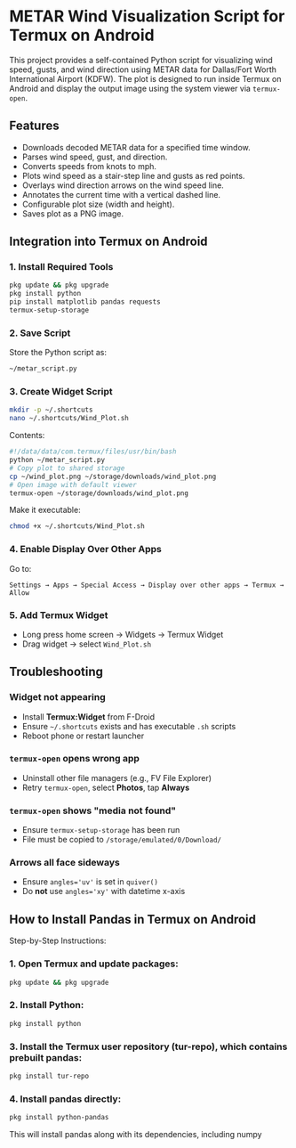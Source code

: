 # METAR Wind Visualization Script for Termux on Android

This project provides a self-contained Python script for visualizing wind speed, gusts, and wind direction using METAR data for Dallas/Fort Worth International Airport (KDFW). The plot is designed to run inside Termux on Android and display the output image using the system viewer via `termux-open`.

## Features
- Downloads decoded METAR data for a specified time window.
- Parses wind speed, gust, and direction.
- Converts speeds from knots to mph.
- Plots wind speed as a stair-step line and gusts as red points.
- Overlays wind direction arrows on the wind speed line.
- Annotates the current time with a vertical dashed line.
- Configurable plot size (width and height).
- Saves plot as a PNG image.


## Integration into Termux on Android

### 1. Install Required Tools
```sh
pkg update && pkg upgrade
pkg install python
pip install matplotlib pandas requests
termux-setup-storage
```

### 2. Save Script
Store the Python script as:
```sh
~/metar_script.py
```

### 3. Create Widget Script
```sh
mkdir -p ~/.shortcuts
nano ~/.shortcuts/Wind_Plot.sh
```
Contents:
```sh
#!/data/data/com.termux/files/usr/bin/bash
python ~/metar_script.py
# Copy plot to shared storage
cp ~/wind_plot.png ~/storage/downloads/wind_plot.png
# Open image with default viewer
termux-open ~/storage/downloads/wind_plot.png
```
Make it executable:
```sh
chmod +x ~/.shortcuts/Wind_Plot.sh
```

### 4. Enable Display Over Other Apps
Go to:
```text
Settings → Apps → Special Access → Display over other apps → Termux → Allow
```

### 5. Add Termux Widget
- Long press home screen → Widgets → Termux Widget
- Drag widget → select `Wind_Plot.sh`

## Troubleshooting

### Widget not appearing
- Install **Termux:Widget** from F-Droid
- Ensure `~/.shortcuts` exists and has executable `.sh` scripts
- Reboot phone or restart launcher

### `termux-open` opens wrong app
- Uninstall other file managers (e.g., FV File Explorer)
- Retry `termux-open`, select **Photos**, tap **Always**

### `termux-open` shows "media not found"
- Ensure `termux-setup-storage` has been run
- File must be copied to `/storage/emulated/0/Download/`

### Arrows all face sideways
- Ensure `angles='uv'` is set in `quiver()`
- Do **not** use `angles='xy'` with datetime x-axis


## How to Install Pandas in Termux on Android
Step-by-Step Instructions:

### 1. Open Termux and update packages:

```sh
pkg update && pkg upgrade
```

### 2. Install Python:

```sh
pkg install python
```

### 3. Install the Termux user repository (tur-repo), which contains prebuilt pandas:

```sh
pkg install tur-repo
```

### 4. Install pandas directly:

```sh
pkg install python-pandas
```

This will install pandas along with its dependencies, including numpy